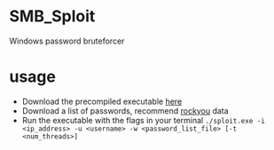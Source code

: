 # SMB_Sploit
Windows password bruteforcer
# usage
- Download the precompiled executable [<a href="https://github.com/rrpld/smb-sploit/releases">here</a>](https://github.com/rrpld/SMB_Sploit/releases/)
- Download a list of passwords, recommend <a href="https://github.com/zacheller/rockyou">rockyou</a> data
- Run the executable with the flags in your terminal ```./sploit.exe -i <ip_address> -u <username> -w <password_list_file> [-t <num_threads>]```

